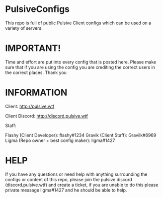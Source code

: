 # PulsiveConfigs
This repo is full of public Pulsive Client configs which can be used on a variety of servers.

# IMPORTANT!

Time and effort are put into every config that is posted here. Please make sure that if you are using the config you are crediting the correct users in the correct places. Thank you

# INFORMATION

  Client: http://pulsive.wtf

  Client Discord: http://discord.pulsive.wtf

Staff:

  Flashy (Client Developer): flashy#1234
  Gravik (Client Staff): Gravilk#6969
  Ligma (Repo owner + best config maker): ligma#1427

# HELP

If you have any questions or need help with anything surrounding the configs or content of this repo, please join the pulsive discord (discord.pulsive.wtf) and create a ticket, if you are unable to do this please private message ligma#1427 and he should be able to help.
